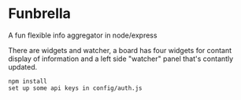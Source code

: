 Funbrella
=========

A fun flexible info aggregator in node/express

There are widgets and watcher, a board has four widgets for contant display of information and a left side "watcher" panel that's contantly updated.

```
npm install
set up some api keys in config/auth.js


